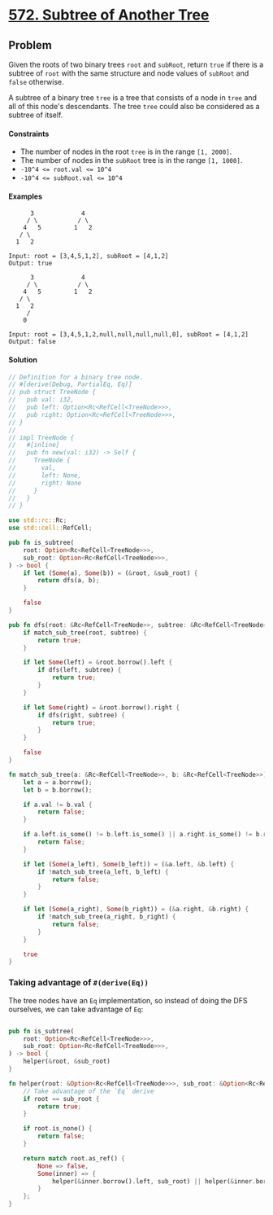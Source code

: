 # [572. Subtree of Another Tree](https://leetcode.com/problems/subtree-of-another-tree/)

## Problem

Given the roots of two binary trees `root` and `subRoot`, return `true` if there
is a subtree of `root` with the same structure and node values of `subRoot`
and `false` otherwise.

A subtree of a binary tree `tree` is a tree that consists of a node in `tree`
and all of this node's descendants. The tree `tree` could also be considered as
a subtree of itself.

#### Constraints

* The number of nodes in the root `tree` is in the range `[1, 2000]`.
* The number of nodes in the `subRoot` tree is in the range `[1, 1000]`.
* `-10^4 <= root.val <= 10^4`
* `-10^4 <= subRoot.val <= 10^4`

#### Examples

```text
      3             4
     / \           / \
    4   5         1   2
   / \
  1   2

Input: root = [3,4,5,1,2], subRoot = [4,1,2]
Output: true
```

```text
      3             4
     / \           / \
    4   5         1   2
   / \
  1   2
     /
    0

Input: root = [3,4,5,1,2,null,null,null,null,0], subRoot = [4,1,2]
Output: false
```

#### Solution

```rust
// Definition for a binary tree node.
// #[derive(Debug, PartialEq, Eq)]
// pub struct TreeNode {
//   pub val: i32,
//   pub left: Option<Rc<RefCell<TreeNode>>>,
//   pub right: Option<Rc<RefCell<TreeNode>>>,
// }
// 
// impl TreeNode {
//   #[inline]
//   pub fn new(val: i32) -> Self {
//     TreeNode {
//       val,
//       left: None,
//       right: None
//     }
//   }
// }

use std::rc::Rc;
use std::cell::RefCell;

pub fn is_subtree(
    root: Option<Rc<RefCell<TreeNode>>>,
    sub_root: Option<Rc<RefCell<TreeNode>>>,
) -> bool {
    if let (Some(a), Some(b)) = (&root, &sub_root) {
        return dfs(a, b);
    }

    false
}

pub fn dfs(root: &Rc<RefCell<TreeNode>>, subtree: &Rc<RefCell<TreeNode>>) -> bool {
    if match_sub_tree(root, subtree) {
        return true;
    }

    if let Some(left) = &root.borrow().left {
        if dfs(left, subtree) {
            return true;
        }
    }

    if let Some(right) = &root.borrow().right {
        if dfs(right, subtree) {
            return true;
        }
    }

    false
}

fn match_sub_tree(a: &Rc<RefCell<TreeNode>>, b: &Rc<RefCell<TreeNode>>) -> bool {
    let a = a.borrow();
    let b = b.borrow();

    if a.val != b.val {
        return false;
    }

    if a.left.is_some() != b.left.is_some() || a.right.is_some() != b.right.is_some() {
        return false;
    }

    if let (Some(a_left), Some(b_left)) = (&a.left, &b.left) {
        if !match_sub_tree(a_left, b_left) {
            return false;
        }
    }

    if let (Some(a_right), Some(b_right)) = (&a.right, &b.right) {
        if !match_sub_tree(a_right, b_right) {
            return false;
        }
    }

    true
}
```

### Taking advantage of `#(derive(Eq))`

The tree nodes have an `Eq` implementation, so instead of doing the DFS
ourselves, we can take advantage of `Eq`:

```rust

pub fn is_subtree(
    root: Option<Rc<RefCell<TreeNode>>>,
    sub_root: Option<Rc<RefCell<TreeNode>>>,
) -> bool {
    helper(&root, &sub_root)
}

fn helper(root: &Option<Rc<RefCell<TreeNode>>>, sub_root: &Option<Rc<RefCell<TreeNode>>>) -> bool {
    // Take advantage of the `Eq` derive
    if root == sub_root {
        return true;
    }

    if root.is_none() {
        return false;
    }

    return match root.as_ref() {
        None => false,
        Some(inner) => {
            helper(&inner.borrow().left, sub_root) || helper(&inner.borrow().right, sub_root)
        }
    };
}
```